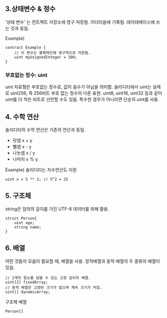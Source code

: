 ## 3.상태변수 & 정수

'상태 변수' 는 컨트랙트 저장소에 영구 저장됨. 이더리움에 기록됨. 데이테베이스에 쓰는 것과 동일. 


Example)

```solidity
contract Example {
    // 이 변수는 블록체인에 영구적으로 저장됨.
    uint myUsignedInteger = 100;
}
```
### 부호없는 정수: uint
uint 자료형은 부호없는 정수로, 값이 음수가 아님을 의미함.
솔리디티에서 uint는 실제로 uint256, 즉 256비트 부호 없는 정수의 다른 표현. uint8, uint16, uint32 등과 같이 uint를 더 적은 비트로 선언할 수도 있음. 특수한 경우가 아니라면 단순히 uint를 사용.

## 4. 수학 연산
솔리디티의 수학 연산은 기존의 연산과 동일. 
* 덧셈 x + y
* 뺄셈 x - y
* 나눗셈 x / y
* 나머지 x % y

Example)
솔리디티는 지수연산도 지원 
```
uint x = 5 ** 2; // 5^2 = 25
```

## 5. 구조체

string은 임의의 길이를 가진 UTF-8 데이터를 위해 활용.
```solidity
struct Person{
    uint age;
    string name;
}
```

## 6. 배열
어떤 것들의 모음이 필요할 때, 배열을 사용. 정적배열과 동적 배열의 두 종류의 배열이 있음.

```solidity
// 2개의 원소를 담을 수 있는 고정 길이의 배열.
uint[2] fixedArray;
// 동적 배열은 고정된 크기가 없으며 계속 크기가 커짐.
uint[] dynamicArray;
```

구조체 배열
```solidity
Person[]
```